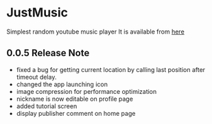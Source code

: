 # JustMusic

Simplest random youtube music player
It is available from <a href="https://play.google.com/store/apps/details?id=com.random.JustMusic">here</a>

## 0.0.5 Release Note

* fixed a bug for getting current location by calling last position after timeout delay.
* changed the app launching icon
* image compression for performance optimization
* nickname is now editable on profile page
* added tutorial screen
* display publisher comment on home page


